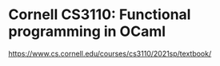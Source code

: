 # Cornell CS3110: Functional programming in OCaml

https://www.cs.cornell.edu/courses/cs3110/2021sp/textbook/
